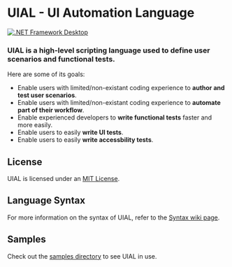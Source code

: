 # UIAL - UI Automation Language

[![.NET Framework Desktop](https://github.com/Remi05/scenarioscripting/workflows/.NET%20Framework%20Desktop/badge.svg)](https://github.com/Remi05/uial/actions)

### UIAL is a high-level scripting language used to define user scenarios and functional tests.

Here are some of its goals:
- Enable users with limited/non-existant coding experience to **author and test user scenarios**.
- Enable users with limited/non-existant coding experience to **automate part of their workflow**.
- Enable experienced developers to **write functional tests** faster and more easily.
- Enable users to easily **write UI tests**.
- Enable users to easily **write accessbility tests**.

## License

UIAL is licensed under an [MIT License](LICENSE.md).

## Language Syntax

For more information on the syntax of UIAL, refer to the [Syntax wiki page](https://github.com/Remi05/uial/wiki/Syntax).

## Samples 

Check out the [samples directory](https://github.com/Remi05/uial/tree/master/samples) to see UIAL in use.

